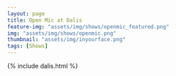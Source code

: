 ```yaml
---
layout: page
title: Open Mic at Dalis
feature-img: "assets/img/shows/openmic_featured.png"
img: "assets/img/shows/openmic.png"
thumbnail: "assets/img/inyourface.png"
tags: [Shows]
---
```


{% include dalis.html %}